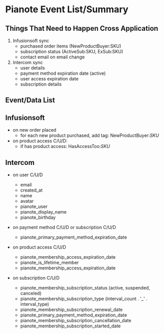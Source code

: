 # Pianote Event List/Summary

## Things That Need to Happen Cross Application

1. Infusionsoft sync
    - purchased order items (NewProductBuyer:SKU)
    - subscription status (ActiveSub:SKU, ExSub:SKU)
    - contact email on email change
2. Intercom sync
    - user details
    - payment method expiration date (active)
    - user access expiration date
    - subscription details
    
## Event/Data List

## Infusionsoft

<!--- on subscription C/U/D-->
<!--    - if sub is active add tag: ActiveSub:_SKU_-->
<!--    - if sub is active remove tag: ExSub:_SKU_-->
<!--    - if sub is not active, canceled, or deleted, add tag: ExSub:_SKU_ -->
<!--    - if sub is not active, canceled, or deleted, remove tag: ActiveSub:_SKU_ -->
- on new order placed
    - for each new product purchased, add tag: NewProductBuyer:_SKU_
- on product access C/U/D:
    - if has product access: HasAccessToo:_SKU_
    
## Intercom

- on user C/U/D
    - email
    - created_at
    - name
    - avatar
    - pianote_user
    - pianote_display_name
    - pianote_birthday
    
- on payment method C/U/D or subscription C/U/D
    - pianote_primary_payment_method_expiration_date
    
- on product access C/U/D
    - pianote_membership_access_expiration_date
    - pianote_is_lifetime_member
    - pianote_membership_access_expiration_date
    
- on subscription C/U/D
    - pianote_membership_subscription_status (active, suspended, canceled)
    - pianote_membership_subscription_type (interval_count . '_' . interval_type)
    - pianote_membership_subscription_renewal_date
    - pianote_primary_payment_method_expiration_date
    - pianote_membership_subscription_cancellation_date
    - pianote_membership_subscription_started_date